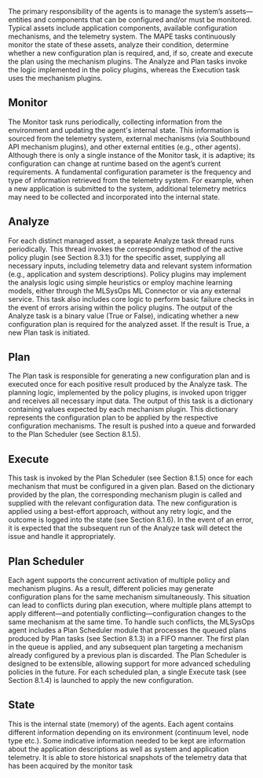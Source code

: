 The primary responsibility of the agents is to manage the system’s assets—entities and components that can be configured
and/or must be monitored. Typical assets include application components, available configuration mechanisms, and the
telemetry system. The MAPE tasks continuously monitor the state of these assets, analyze their condition, determine
whether a new configuration plan is required, and, if so, create and execute the plan using the mechanism plugins. The
Analyze and Plan tasks invoke the logic implemented in the policy plugins, whereas the Execution task uses the mechanism
plugins.

## Monitor
The Monitor task runs periodically, collecting information from the environment and updating the agent's internal state.
This information is sourced from the telemetry system, external mechanisms (via Southbound API mechanism plugins), and
other external entities (e.g., other agents). Although there is only a single instance of the Monitor task, it is
adaptive; its configuration can change at runtime based on the agent’s current requirements. A fundamental configuration
parameter is the frequency and type of information retrieved from the telemetry system. For example, when a new
application is submitted to the system, additional telemetry metrics may need to be collected and incorporated into the
internal state.

## Analyze
For each distinct managed asset, a separate Analyze task thread runs periodically. This thread invokes the corresponding
method of the active policy plugin (see Section 8.3.1) for the specific asset, supplying all necessary inputs, including
telemetry data and relevant system information (e.g., application and system descriptions). Policy plugins may implement
the analysis logic using simple heuristics or employ machine learning models, either through the MLSysOps ML Connector
or via any external service. This task also includes core logic to perform basic failure checks in the event of errors
arising within the policy plugins.
The output of the Analyze task is a binary value (True or False), indicating whether a new configuration plan is
required for the analyzed asset. If the result is True, a new Plan task is initiated.

## Plan
The Plan task is responsible for generating a new configuration plan and is executed once for each positive result
produced by the Analyze task. The planning logic, implemented by the policy plugins, is invoked upon trigger and
receives all necessary input data.
The output of this task is a dictionary containing values expected by each mechanism plugin. This dictionary represents
the configuration plan to be applied by the respective configuration mechanisms. The result is pushed into a queue and
forwarded to the Plan Scheduler (see Section 8.1.5).

## Execute
This task is invoked by the Plan Scheduler (see Section 8.1.5) once for each mechanism that must be configured in a
given plan. Based on the dictionary provided by the plan, the corresponding mechanism plugin is called and supplied with
the relevant configuration data. The new configuration is applied using a best-effort approach, without any retry logic,
and the outcome is logged into the state (see Section 8.1.6). In the event of an error, it is expected that the
subsequent run of the Analyze task will detect the issue and handle it appropriately.

## Plan Scheduler
Each agent supports the concurrent activation of multiple policy and mechanism plugins. As a result, different policies
may generate configuration plans for the same mechanism simultaneously. This situation can lead to conflicts during plan
execution, where multiple plans attempt to apply different—and potentially conflicting—configuration changes to the same
mechanism at the same time. To handle such conflicts, the MLSysOps agent includes a Plan Scheduler module that processes
the queued plans produced by Plan tasks (see Section 8.1.3) in a FIFO manner. The first plan in the queue is applied,
and any subsequent plan targeting a mechanism already configured by a previous plan is discarded. The Plan Scheduler is
designed to be extensible, allowing support for more advanced scheduling policies in the future.
For each scheduled plan, a single Execute task (see Section 8.1.4) is launched to apply the new configuration.

## State
This is the internal state (memory) of the agents. Each agent contains different information depending on its
environment (continuum level, node type etc.). Some indicative information needed to be kept are information about the
application descriptions as well as system and application telemetry. It is able to store historical snapshots of the
telemetry data that has been acquired by the monitor task